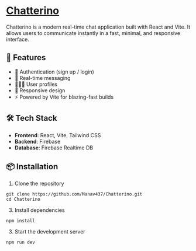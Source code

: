 <h1><a href="https://chatterino.onrender.com/" target="_blank" rel="noopener noreferrer">Chatterino</a></h1>

Chatterino is a modern real-time chat application built with React and Vite. It allows users to communicate instantly in a fast, minimal, and responsive interface.

## 🚀 Features

- 🔐 Authentication (sign up / login)
- 💬 Real-time messaging
- 🧑‍🤝‍🧑 User profiles
- 📱 Responsive design
- ⚡ Powered by Vite for blazing-fast builds

## 🛠 Tech Stack

- **Frontend**: React, Vite, Tailwind CSS
- **Backend**: Firebase
- **Database**: Firebase Realtime DB

## 📦 Installation
  1. Clone the repository
     
    git clone https://github.com/Manav437/Chatterino.git
    cd Chatterino
  3. Install dependencies
     
    npm install
  3. Start the development server
     
    npm run dev
